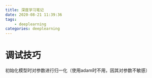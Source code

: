 ```yaml
---
title: 深度学习笔记
date: 2020-08-21 11:39:36
tags: 
	- deeplearning
categories: deeplearning
---
```


# 调试技巧

初始化模型时对参数进行归一化（使用adam时不用，因其对参数不敏感）